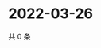 # 2022-03-26

共 0 条

<!-- BEGIN WEIBO -->
<!-- 最后更新时间 Sat Mar 26 2022 21:18:43 GMT+0800 (China Standard Time) -->

<!-- END WEIBO -->
